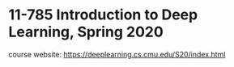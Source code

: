 # 11-785 Introduction to Deep Learning, Spring 2020

course website: https://deeplearning.cs.cmu.edu/S20/index.html


